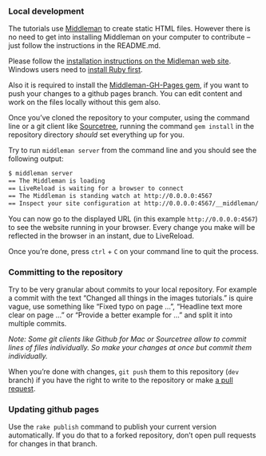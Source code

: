 
### Local development

The tutorials use [Middleman][] to create static HTML files. However there is no need to get into installing Middleman on your computer to contribute – just follow the instructions in the README.md.

Please follow the [installation instructions on the Midleman web site][MMInst]. Windows users need to [install Ruby first][WinRuby].

Also it is required to install the [Middleman-GH-Pages gem][MMGHP], if you want to push your changes to a github pages branch. You can edit content and work on the files locally without this gem also.


Once you’ve cloned the repository to your computer, using the command line or a git client like [Sourcetree][], running the command `gem install` in the repository directory _should_ set everything up for you.

Try to run `middleman server` from the command line and you should see the following output:

```bash
$ middleman server
== The Middleman is loading
== LiveReload is waiting for a browser to connect
== The Middleman is standing watch at http://0.0.0.0:4567
== Inspect your site configuration at http://0.0.0.0:4567/__middleman/
```

You can now go to the displayed URL (in this example `http://0.0.0.0:4567`) to see the website running in your browser. Every change you make will be reflected in the browser in an instant, due to LiveReload.

Once you’re done, press `ctrl` + `C` on your command line to quit the process.

### Committing to the repository

Try to be very granular about commits to your local repository. For example a commit with the text “Changed all things in the images tutorials.” is quire vague, use something like “Fixed typo on page …”, “Headline text more clear on page …” or “Provide a better example for …” and split it into multiple commits.

_Note: Some git clients like Github for Mac or Sourcetree allow to commit lines of files individually. So make your changes at once but commit them individually._

When you’re done with changes, `git push` them to this repository (`dev` branch) if you have the right to write to the repository or make [a pull request][pullreq].

### Updating github pages

Use the `rake publish` command to publish your current version automatically. If you do that to a forked repository, don’t open pull requests for changes in that branch.


[LivePage]:http://www.w3.org/WAI/tutorials/
[GHPage]:http://w3c.github.io/wai-tutorials/
[Middleman]:http://middlemanapp.com/
[MMInst]:http://middlemanapp.com/basics/getting-started/
[WinRuby]:http://rubyinstaller.org/
[MMGHP]:https://github.com/neo/middleman-gh-pages
[Sourcetree]:http://www.sourcetreeapp.com/
[pullreq]:https://help.github.com/articles/using-pull-requests
[exmpIMG]:https://github.com/w3c/wai-tutorials/blob/master/source/images/informative.html.md.erb
